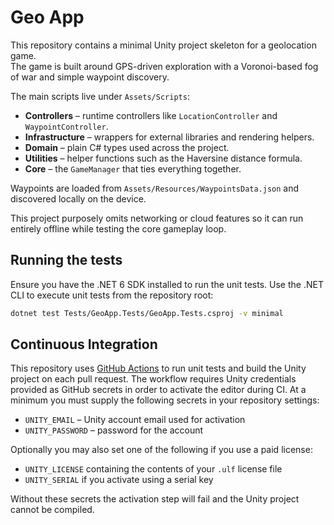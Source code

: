 # Geo App

This repository contains a minimal Unity project skeleton for a geolocation game.  
The game is built around GPS-driven exploration with a Voronoi-based fog of war and simple waypoint discovery.

The main scripts live under `Assets/Scripts`:

- **Controllers** – runtime controllers like `LocationController` and `WaypointController`.
- **Infrastructure** – wrappers for external libraries and rendering helpers.
- **Domain** – plain C# types used across the project.
- **Utilities** – helper functions such as the Haversine distance formula.
- **Core** – the `GameManager` that ties everything together.

Waypoints are loaded from `Assets/Resources/WaypointsData.json` and discovered locally on the device.

This project purposely omits networking or cloud features so it can run entirely offline while testing the core gameplay loop.

## Running the tests

Ensure you have the .NET 6 SDK installed to run the unit tests.
Use the .NET CLI to execute unit tests from the repository root:

```bash
dotnet test Tests/GeoApp.Tests/GeoApp.Tests.csproj -v minimal
```

## Continuous Integration

This repository uses [GitHub Actions](.github/workflows/dotnet.yml) to
run unit tests and build the Unity project on each pull request.
The workflow requires Unity credentials provided as GitHub secrets in
order to activate the editor during CI.
At a minimum you must supply the following secrets in your repository settings:

- `UNITY_EMAIL` – Unity account email used for activation
- `UNITY_PASSWORD` – password for the account

Optionally you may also set one of the following if you use a paid license:

- `UNITY_LICENSE` containing the contents of your `.ulf` license file
- `UNITY_SERIAL` if you activate using a serial key

Without these secrets the activation step will fail and the Unity project cannot be compiled.
